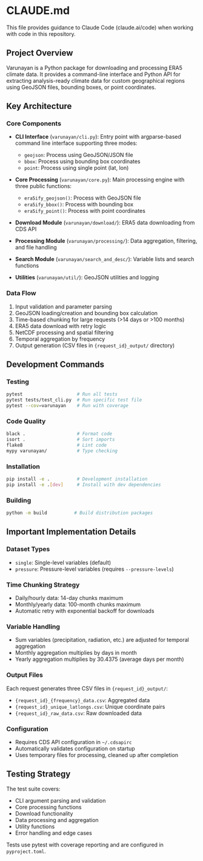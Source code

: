 # CLAUDE.md

This file provides guidance to Claude Code (claude.ai/code) when working with code in this repository.

## Project Overview

Varunayan is a Python package for downloading and processing ERA5 climate data. It provides a command-line interface and Python API for extracting analysis-ready climate data for custom geographical regions using GeoJSON files, bounding boxes, or point coordinates.

## Key Architecture

### Core Components

- **CLI Interface** (`varunayan/cli.py`): Entry point with argparse-based command line interface supporting three modes:
  - `geojson`: Process using GeoJSON/JSON file 
  - `bbox`: Process using bounding box coordinates
  - `point`: Process using single point (lat, lon)

- **Core Processing** (`varunayan/core.py`): Main processing engine with three public functions:
  - `era5ify_geojson()`: Process with GeoJSON file
  - `era5ify_bbox()`: Process with bounding box
  - `era5ify_point()`: Process with point coordinates

- **Download Module** (`varunayan/download/`): ERA5 data downloading from CDS API
- **Processing Module** (`varunayan/processing/`): Data aggregation, filtering, and file handling
- **Search Module** (`varunayan/search_and_desc/`): Variable lists and search functions
- **Utilities** (`varunayan/util/`): GeoJSON utilities and logging

### Data Flow

1. Input validation and parameter parsing
2. GeoJSON loading/creation and bounding box calculation
3. Time-based chunking for large requests (>14 days or >100 months)
4. ERA5 data download with retry logic
5. NetCDF processing and spatial filtering
6. Temporal aggregation by frequency
7. Output generation (CSV files in `{request_id}_output/` directory)

## Development Commands

### Testing
```bash
pytest                    # Run all tests
pytest tests/test_cli.py  # Run specific test file
pytest --cov=varunayan    # Run with coverage
```

### Code Quality
```bash
black .                   # Format code
isort .                   # Sort imports
flake8                    # Lint code
mypy varunayan/           # Type checking
```

### Installation
```bash
pip install -e .          # Development installation
pip install -e .[dev]     # Install with dev dependencies
```

### Building
```bash
python -m build          # Build distribution packages
```

## Important Implementation Details

### Dataset Types
- `single`: Single-level variables (default)
- `pressure`: Pressure-level variables (requires `--pressure-levels`)

### Time Chunking Strategy
- Daily/hourly data: 14-day chunks maximum
- Monthly/yearly data: 100-month chunks maximum  
- Automatic retry with exponential backoff for downloads

### Variable Handling
- Sum variables (precipitation, radiation, etc.) are adjusted for temporal aggregation
- Monthly aggregation multiplies by days in month
- Yearly aggregation multiplies by 30.4375 (average days per month)

### Output Files
Each request generates three CSV files in `{request_id}_output/`:
- `{request_id}_{frequency}_data.csv`: Aggregated data
- `{request_id}_unique_latlongs.csv`: Unique coordinate pairs
- `{request_id}_raw_data.csv`: Raw downloaded data

### Configuration
- Requires CDS API configuration in `~/.cdsapirc`
- Automatically validates configuration on startup
- Uses temporary files for processing, cleaned up after completion

## Testing Strategy

The test suite covers:
- CLI argument parsing and validation
- Core processing functions
- Download functionality
- Data processing and aggregation
- Utility functions
- Error handling and edge cases

Tests use pytest with coverage reporting and are configured in `pyproject.toml`.